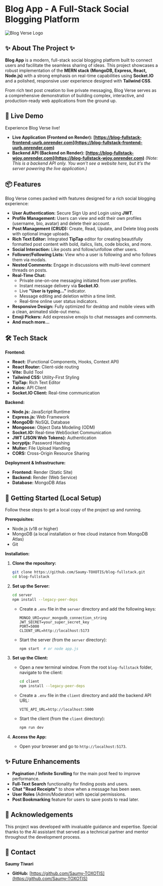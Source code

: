 # Blog App - A Full-Stack Social Blogging Platform

![Blog Verse Logo](https://raw.githubusercontent.com/Saumy-TOXOTIS/blog-fullstack/main/server/uploads/Blog.svg)

## ✨ About The Project ✨

**Blog App** is a modern, full-stack social blogging platform built to connect users and facilitate the seamless sharing of ideas. This project showcases a robust implementation of the **MERN stack (MongoDB, Express, React, Node.js)** with a strong emphasis on real-time capabilities using **Socket.IO** and a polished, responsive user experience designed with **Tailwind CSS**.

From rich text post creation to live private messaging, Blog Verse serves as a comprehensive demonstration of building complex, interactive, and production-ready web applications from the ground up.

## 🚀 Live Demo

Experience Blog Verse live!

*   **Live Application (Frontend on Render):** **[https://blog-fullstack-frontend-uurb.onrender.com](https://blog-fullstack-frontend-uurb.onrender.com)**
*   **Backend API (Backend on Render):** **[https://blog-fullstack-wjoy.onrender.com](https://blog-fullstack-wjoy.onrender.com)**
    *(Note: This is a backend API only. You won't see a website here, but it's the server powering the live application.)*

## 📦 Features

Blog Verse comes packed with features designed for a rich social blogging experience:

*   **User Authentication:** Secure Sign Up and Login using **JWT**.
*   **Profile Management:** Users can view and edit their own profiles (username, bio, avatar) and delete their account.
*   **Post Management (CRUD):** Create, Read, Update, and Delete blog posts with optional image uploads.
*   **Rich Text Editor:** Integrated **TipTap** editor for creating beautifully formatted post content with bold, italics, lists, code blocks, and more.
*   **Social Interaction:** Like posts and follow/unfollow other users.
*   **Follower/Following Lists:** View who a user is following and who follows them via modals.
*   **Nested Comments:** Engage in discussions with multi-level comment threads on posts.
*   **Real-Time Chat:**
    *   Private one-on-one messaging initiated from user profiles.
    *   Instant message delivery via **Socket.IO**.
    *   Live **"User is typing..."** indicator.
    *   Message editing and deletion within a time limit.
    *   Real-time online user status indicators.
*   **Responsive Design:** Fully optimized for desktop and mobile views with a clean, animated slide-out menu.
*   **Emoji Pickers:** Add expressive emojis to chat messages and comments.
*   **And much more...**

## 🛠️ Tech Stack

**Frontend:**
*   **React:** (Functional Components, Hooks, Context API)
*   **React Router:** Client-side routing
*   **Vite:** Build Tool
*   **Tailwind CSS:** Utility-First Styling
*   **TipTap:** Rich Text Editor
*   **Axios:** API Client
*   **Socket.IO Client:** Real-time communication

**Backend:**
*   **Node.js:** JavaScript Runtime
*   **Express.js:** Web Framework
*   **MongoDB:** NoSQL Database
*   **Mongoose:** Object Data Modeling (ODM)
*   **Socket.IO:** Real-time WebSocket Communication
*   **JWT (JSON Web Tokens):** Authentication
*   **bcryptjs:** Password Hashing
*   **Multer:** File Upload Handling
*   **CORS:** Cross-Origin Resource Sharing

**Deployment & Infrastructure:**
*   **Frontend:** Render (Static Site)
*   **Backend:** Render (Web Service)
*   **Database:** MongoDB Atlas

## 🏃 Getting Started (Local Setup)

Follow these steps to get a local copy of the project up and running.

**Prerequisites:**
*   Node.js (v18 or higher)
*   MongoDB (a local installation or free cloud instance from MongoDB Atlas)
*   Git

**Installation:**

1.  **Clone the repository:**
    ```bash
    git clone https://github.com/Saumy-TOXOTIS/blog-fullstack.git
    cd blog-fullstack
    ```

2.  **Set up the Server:**
    ```bash
    cd server
    npm install --legacy-peer-deps
    ```
    *   Create a `.env` file in the `server` directory and add the following keys:
        ```env
        MONGO_URI=your_mongodb_connection_string
        JWT_SECRET=your_super_secret_key
        PORT=5000
        CLIENT_URL=http://localhost:5173
        ```
    *   Start the server (from the `server` directory):
        ```bash
        npm start  # or node app.js
        ```

3.  **Set up the Client:**
    *   Open a new terminal window. From the root `blog-fullstack` folder, navigate to the client:
        ```bash
        cd client
        npm install --legacy-peer-deps
        ```
    *   Create a `.env` file in the `client` directory and add the backend API URL:
        ```env
        VITE_API_URL=http://localhost:5000
        ```
    *   Start the client (from the `client` directory):
        ```bash
        npm run dev
        ```

4.  **Access the App:**
    *   Open your browser and go to `http://localhost:5173`.

## ✨ Future Enhancements

*   **Pagination / Infinite Scrolling** for the main post feed to improve performance.
*   **Full-Text Search** functionality for finding posts and users.
*   **Chat "Read Receipts"** to show when a message has been seen.
*   **User Roles** (Admin/Moderator) with special permissions.
*   **Post Bookmarking** feature for users to save posts to read later.

## 🙏 Acknowledgements

This project was developed with invaluable guidance and expertise. Special thanks to the AI assistant that served as a technical partner and mentor throughout the development process.

## 📧 Contact

**Saumy Tiwari**

*   **GitHub:** [https://github.com/Saumy-TOXOTIS](https://github.com/Saumy-TOXOTIS)